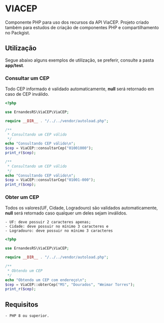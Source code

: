 # VIACEP
Componente PHP para uso dos recursos da API ViaCEP. Projeto criado também para estudos de criação de componentes PHP e compartilhamento no Packgist.

## Utilização
Segue abaixo alguns exemplos de utilização, se preferir, consulte a pasta **app/test**.

### Consultar um CEP
Todo CEP informado é validado automaticamente, **null** será retornado em caso de CEP inválido.

```php
<?php

use ErnandesRS\ViaCEP\ViaCEP;

require __DIR__ . "/../../vendor/autoload.php";

/**
 * Consultando um CEP válido
 */
echo "Consultando CEP válido\n";
$cep = ViaCEP::consultarCep("01001000");
print_r($cep);

/**
 * Consultando um CEP válido
 */
echo "Consultando CEP válido\n";
$cep = ViaCEP::consultarCep("01001-000");
print_r($cep);
```

### Obter um CEP
Todos os valores(UF, Cidade, Logradouro) são validados automaticamente, **null** será retornado caso qualquer um deles sejam inválidos.

    - UF: deve possuir 2 caracteres apenas;
    - Cidade: deve possuir no mínimo 3 caracteres e
    - Logradouro: deve possuir no mínimo 3 caracteres

```php
<?php

use ErnandesRS\ViaCEP\ViaCEP;

require __DIR__ . "/../../vendor/autoload.php";

/**
 * Obtendo um CEP
 */
echo "Obtendo um CEP com endereço\n";
$cep = ViaCEP::obterCep("MS", "Dourados", "Weimar Torres");
print_r($cep);

```

## Requisitos
    - PHP 8 ou superior.
